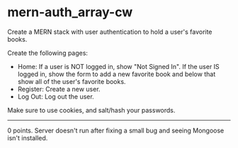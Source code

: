 # mern-auth_array-cw

Create a MERN stack with user authentication to hold a user's favorite books.

Create the following pages:

- Home: If a user is NOT logged in, show "Not Signed In". If the user IS logged in, show the form to add a new favorite book and below that show all of the user's favorite books.
- Register: Create a new user.
- Log Out: Log out the user.

Make sure to use cookies, and salt/hash your passwords.
<hr>
0 points. Server doesn't run after fixing a small bug and seeing Mongoose isn't installed.